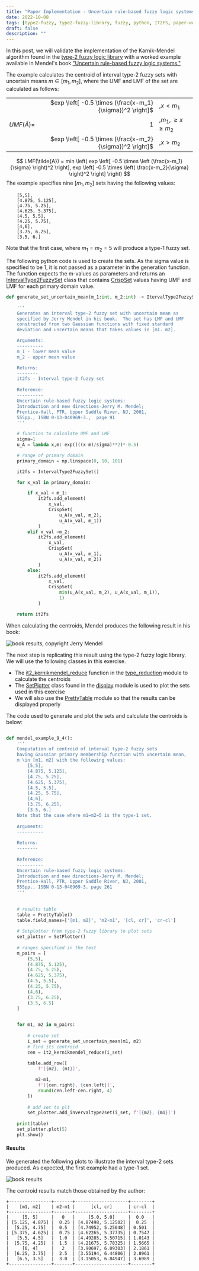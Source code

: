 ```yaml
---
title: "Paper Implementation - Uncertain rule-based fuzzy logic systems Introduction and new directions-Jerry M. Mendel; Prentice-Hall, PTR, Upper Saddle River, NJ, 2001,    555pp., ISBN 0-13-040969-3. Example 9-4, page 261"
date: 2022-10-08
tags: [type2-fuzzy, type2-fuzzy-library, fuzzy, python, IT2FS, paper-workout,]
draft: false
description: ""
---
```


In this post, we will validate the implementation of the Karnik-Mendel algorithm found in the [type-2 fuzzy logic library](https://pypi.org/project/type2fuzzy/) with a worked example available in Mendel's book ["Uncertain rule-based fuzzy logic systems."](https://www.amazon.co.uk/Uncertain-Rule-Based-Fuzzy-Systems-Introduction/dp/3319513699/ref=sr_1_3?keywords=jerry+mendel&qid=1580743185&sr=8-3)

The example calculates the centroid of interval type-2 fuzzy sets with uncertain means $m\in[m_1, m_2]$,  where  the UMF and LMF of the set are calculated as follows:

|  |   |   |
|--|----:|---|
|  |$exp \left[ -0.5 \times (\frac{x-m_1}{\sigma})^2 \right]$| ,$x<m_1$ |
|$UMF(\tilde{A})=$ | $1$ | ,$m_1, \geq x \geq m_2$|
|  |$exp \left[ -0.5 \times (\frac{x-m_2}{\sigma})^2 \right]$ | ,$x>m_2$|

$$
LMF(\tilde{A}) = min \left(  exp \left[ -0.5 \times \left (\frac{x-m_1}{\sigma} \right)^2 \right], exp \left[ -0.5 \times \left( \frac{x-m_2}{\sigma} \right)^2 \right] \right)
$$
The example specifies nine $[m_1, m_2]$ sets having the following values:

```{text}
    [5,5],
    [4.875, 5.125],
    [4.75, 5.25],
    [4.625, 5.375],
    [4.5, 5.5],
    [4.25, 5.75],
    [4,6],
    [3.75, 6.25],
    [3.5, 6.]
```

Note that the first case, where $m_1=m_2=5$ will produce a type-1 fuzzy set.

The following python code is used to create the sets. As the sigma value is specified to be 1, it is not passed as a parameter in the generation function. The function expects the m-values as parameters and returns an [IntervalType2FuzzySet](http://t2fuzz.com/type2fuzzy/membership/intervaltype2fuzzyset.html) class that contains [CrispSet](http://t2fuzz.com/type2fuzzy/membership/index.html#type2fuzzy.membership.CrispSet) values having UMF and LMF for each primary domain value.

```python
def generate_set_uncertain_mean(m_1:int, m_2:int) -> ItervalType2FuzzySet:

    '''
    Generates an interval type-2 fuzzy set with uncertain mean as
    specified by Jerry Mendel in his book.  The set has LMF and UMF
    constructed from two Gaussian functions with fixed standard  
    deviation and uncertain means that takes values in [m1. m2].

    Arguments:
    ----------
    m_1 - lower mean value
    m_2 - upper mean value

    Returns:
    --------
    it2fs - Interval type-2 fuzzy set
 
    Reference:
    ----------
    Uncertain rule-based fuzzy logic systems:
    Introduction and new directions-Jerry M. Mendel;
    Prentice-Hall, PTR, Upper Saddle River, NJ, 2001,
    555pp., ISBN 0-13-040969-3.,  page 91
    '''

    # function to calculate UMF and LMF
    sigma=1
    u_A = lambda x,m: exp((((x-m)/sigma)**2)*-0.5)

    # range of primary domain
    primary_domain = np.linspace(0, 10, 101)

    it2fs = IntervalType2FuzzySet()

    for x_val in primary_domain:

        if x_val < m_1:
            it2fs.add_element(
                x_val,
                CrispSet(
                    u_A(x_val, m_2),
                    u_A(x_val, m_1))
            )
        elif x_val >m_2:
            it2fs.add_element(
                x_val,
                CrispSet(
                    u_A(x_val, m_1),
                    u_A(x_val, m_2))
            )
        else:
            it2fs.add_element(
                x_val,
                CrispSet(
                    min(u_A(x_val, m_2), u_A(x_val, m_1)),
                    1)
            )

    return it2fs
```

When calculating the centroids, Mendel produces the following result in his book:

![book results, copyright Jerry Mendel](/post/img/type2fuzzy_IT2FS_TypeReduction_example_fig2.png)

The next step is replicating this result using the type-2 fuzzy logic library. We will use the following classes in this exercise.

- The [it2_kernikmendel_reduce](http://t2fuzz.com/type2fuzzy/type_reduction/it2_karnikmendel_reducer.html) function in the [type_reduction](http://t2fuzz.com/type2fuzzy/type_reduction/index.html) module to calculate the centroids
- The [SetPlotter](http://t2fuzz.com/type2fuzzy/display/setplotter.html) class found in the [display](http://t2fuzz.com/type2fuzzy/display/index.html) module is used to plot the sets used in this exercise
- We will also use the [PrettyTable](https://pypi.org/project/prettytable/) module so that the results can be displayed properly

The code used to generate and plot the sets and calculate the centroids is below:

```python

def mendel_example_9_4():
    '''
    Computation of centroid of interval type-2 fuzzy sets
    having Gaussian primary membership function with uncertain mean,
    m \in [m1, m2] with the following values:
        [5,5],
        [4.875, 5.125],
        [4.75, 5.25],
        [4.625, 5.375],
        [4.5, 5.5],
        [4.25, 5.75],
        [4,6],
        [3.75, 6.25],
        [3.5, 6.]
    Note that the case where m1=m2=5 is the type-1 set.
  
    Arguments:
    ----------
  
    Returns:
    --------
  
    Reference:
    ----------
    Uncertain rule-based fuzzy logic systems:
    Introduction and new directions-Jerry M. Mendel;
    Prentice-Hall, PTR, Upper Saddle River, NJ, 2001,
    555pp., ISBN 0-13-040969-3. page 261
    '''
  
 
    # results table
    table = PrettyTable()
    table.field_names=['[m1, m2]', 'm2-m1', '[cl, cr]', 'cr-cl']
  
    # Setplotter from type-2 fuzzy library to plot sets
    set_plotter = SetPlotter()
  
    # ranges specified in the text
    m_pairs = [
        (5,5),
        (4.875, 5.125),
        (4.75, 5.25),
        (4.625, 5.375),
        (4.5, 5.5),
        (4.25, 5.75),
        (4,6),
        (3.75, 6.25),
        (3.5, 6.5)
    ]

 
    for m1, m2 in m_pairs:
  
        # create set
        i_set = generate_set_uncertain_mean(m1, m2)
        # find its centroid
        cen = it2_kernikmendel_reduce(i_set)
  
        table.add_row([
            f'[{m2}, {m1}]',

           m2-m1,
            f'[{cen.right}, {cen.left}]',
            round(cen.left-cen.right, 4)
        ])
  
        # add set to plt
        set_plotter.add_invervaltype2set(i_set, f'[{m2}, {m1}]')
  
    print(table)
    set_plotter.plot(5)
    plt.show()

```

#### Results

We generated the following plots to illustrate the interval type-2 sets produced. As expected, the first example had a type-1 set.

![book results](/post/img/type2fuzzy_IT2FS_TypeReduction_example_fig1.png)

The centroid results match those obtained by the author:

```text
+----------------+-------+--------------------+--------+
|    [m1, m2]    | m2-m1 |      [cl, cr]      | cr-cl  |
+----------------+-------+--------------------+--------+
|     [5, 5]     |   0   |     [5.0, 5.0]     |  0.0   |
| [5.125, 4.875] |  0.25 | [4.87498, 5.12502] |  0.25  |
|  [5.25, 4.75]  |  0.5  | [4.74952, 5.25048] | 0.501  |
| [5.375, 4.625] |  0.75 | [4.62265, 5.37735] | 0.7547 |
|   [5.5, 4.5]   |  1.0  | [4.49285, 5.50715] | 1.0143 |
|  [5.75, 4.25]  |  1.5  | [4.21675, 5.78325] | 1.5665 |
|     [6, 4]     |   2   | [3.90697, 6.09303] | 2.1861 |
|  [6.25, 3.75]  |  2.5  | [3.55194, 6.44806] | 2.8961 |
|   [6.5, 3.5]   |  3.0  | [3.15053, 6.84947] | 3.6989 |
+----------------+-------+--------------------+--------+
```
